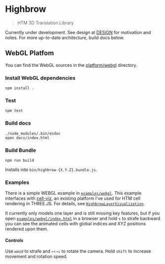 # Highbrow

> HTM 3D Translation Library

Currently under development. See design at [DESIGN](DESIGN.md) for motivation and notes. For more up-to-date architecture, build docs below.

## WebGL Platfom

You can find the WebGL sources in the [platform/webgl](platform/webgl) directory.

### Install WebGL dependencies

    npm install .

### Test

    npm test

### Build docs

    ./node_modules/.bin/esdoc
    open docs/index.html

### Build Bundle

    npm run build

Installs into `bin/highbrow-{X.Y.Z}.bundle.js`.

### Examples


There is a simple WEBGL example in [`examples/webgl`](examples/webgl/). This example interfaces with [cell-viz](https://github.com/numenta/cell-viz), an existing platform I've used for HTM cell rendering in THREE.JS. For details, see [`HighbrowLayerVisualization`](https://github.com/numenta/cell-viz/blob/master/src/HighbrowLayerVisualization.js).

It currently only models one layer and is still missing key features, but if you open [`examples/webgl/index.html`](examples/webgl/index.html) in a browser and hold `s` to strafe backward you can see the animated cells with global indices and XYZ positions rendered upon them.

#### Controls

Use `wasd` to strafe and `←↑→↓` to rotate the camera. Hold `shift` to increase movement and rotation speed.
